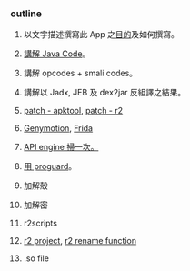 ### outline

01. 以文字描述撰寫此 App 之[目的](https://github.com/18z/apk-re-forfun/blob/master/02/01.md)及如何撰寫。

02. [講解 Java Code](https://github.com/18z/apk-re-forfun/blob/master/02/02.md)。

03. 講解 opcodes + smali codes。

04. 講解以 Jadx, JEB 及 dex2jar 反組譯之結果。

05. [patch - apktool](https://github.com/18z/apk-re-forfun/blob/master/02/apktool.md), [patch - r2](https://github.com/18z/apk-re-forfun/blob/master/02/patch.md)

06. [Genymotion](https://github.com/18z/apk-re-forfun/blob/master/02/genymotion.md), [Frida](https://github.com/18z/apk-re-forfun/blob/master/02/frida.md)

07. [API engine 掃一次。](https://github.com/18z/apk-re-forfun/blob/master/02/api-engine.md)

08. [用 proguard](https://github.com/18z/apk-re-forfun/blob/master/02/proguard.md)。

09. 加解殼

10. 加解密

11. r2scripts

12. [r2 project](https://github.com/18z/apk-re-forfun/blob/master/02/r2project.md), [r2 rename function](https://github.com/18z/apk-re-forfun/blob/master/02/rename-function.md)
    
13. .so file
